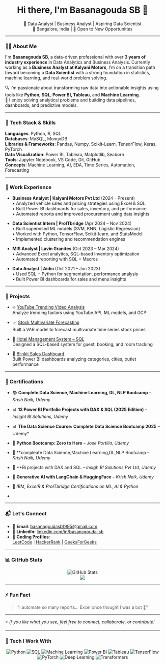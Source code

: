 
<h1 align="center">Hi there, I'm Basanagouda SB 👋</h1>
<p align="center">
  🚀 Data Analyst | Business Analyst | Aspiring Data Scientist<br>
  📍 Bangalore, India | 💼 Open to New Opportunities
</p>

---

### 👨‍💻 About Me

I'm **Basanagouda SB**, a data-driven professional with over **3 years of industry experience** in Data Analytics and Business Analysis. Currently working as a **Business Analyst at Kalyani Motors**, I'm on a transition path toward becoming a **Data Scientist** with a strong foundation in statistics, machine learning, and real-world problem solving.

🔍 I’m passionate about transforming raw data into actionable insights using tools like **Python, SQL, Power BI, Tableau**, and **Machine Learning**.  
🎯 I enjoy solving analytical problems and building data pipelines, dashboards, and predictive models.

---

### 🧰 Tech Stack & Skills

**Languages**: Python, R, SQL  
**Databases**: MySQL, MongoDB  
**Libraries & Frameworks**: Pandas, Numpy, Scikit-Learn, TensorFlow, Keras, PyTorch  
**Data Visualization**: Power BI, Tableau, Matplotlib, Seaborn  
**Tools**: Jupyter Notebook, VS Code, Git, GitHub  
**Concepts**: Machine Learning, AI, EDA, Time Series, Automation, Forecasting

---

### 💼 Work Experience

- **Business Analyst | Kalyani Motors Pvt Ltd** (2024 – Present)  
  • Analyzed vehicle sales and pricing strategies using Excel & SQL  
  • Built Power BI dashboards for sales, inventory, and performance  
  • Automated reports and improved procurement using data insights  

- **Data Scientist Intern | ProITbridge** (Apr 2024 – Nov 2024)  
  • Built supervised ML models (SVM, KNN, Logistic Regression)  
  • Worked with Python, TensorFlow, Scikit-learn, and StatsModel  
  • Implemented clustering and recommendation engines  

- **MIS Analyst | Lavin Granites** (Oct 2023 – Mar 2024)  
  • Advanced Excel analytics, SQL-based inventory optimization  
  • Automated reporting with SQL + Macros  

- **Data Analyst | Aidio** (Oct 2021 – Jun 2023)  
  • Used SQL + Python for segmentation, performance analysis  
  • Built Power BI dashboards for sales and menu insights  

---

### 🚀 Projects

- 🔥 [YouTube Trending Video Analysis](https://github.com/BASANAGOUDA-SB/Youtube-Trending-Video-analysis-using-API)  
  Analyze trending factors using YouTube API, ML models, and GCP

- 📈 [Stock Multivariate Forecasting](https://github.com/BASANAGOUDA-SB/Multivariate-Analysis)  
  Built a VAR model to forecast multivariate time series stock prices

- 🏨 [Hotel Management System – SQL](https://github.com/BASANAGOUDA-SB/HOTEL-MANAGEMENT-SYSTEM)  
  Designed a SQL-based system for guest, booking, and room tracking

- 🛒 [Blinkit Sales Dashboard](https://github.com/BASANAGOUDA-SB/Blinkit-Analysis)  
  Built Power BI dashboards analyzing categories, cities, outlet performance

---

### 🏅 Certifications

- 📚 **Complete Data Science, Machine Learning, DL, NLP Bootcamp** – *Krish Naik, Udemy*
- 📊 **13 Power BI Portfolio Projects with DAX & SQL (2025 Edition)** – *Insight BI Solutions, Udemy*


 
- 📊 **The Data Science Course: Complete Data Science Bootcamp 2025** – Udemy*  
- 🐍 **Python Bootcamp: Zero to Hero** – *Jose Portilla, Udemy* 
- 🧠 **compleate Data Science,Machine Learning,DL,NLP Bootcamp – *Krish Naik, Udemy*
- 🎯 **Bi projects with DAX and SQL – *Insigh BI Solutions Pvt Ltd, Udemy*
- 🔗 **Generative AI with LangChain & HuggingFace** – *Krish Naik, Udemy*
- 📜 *IBM, ExcelR & ProITbridge Certifications on ML, AI & Python*
-     

---

### 📬 Let's Connect

- 📧 **Email**: [basanagoudasb1995@gmail.com](mailto:basanagoudasb1995@gmail.com)  
- 💼 **LinkedIn**: [linkedin.com/in/basanagouda-sb](https://www.linkedin.com/in/basanagouda-sb/)  
- 🧠 **Coding Profiles**:  
  [LeetCode](https://leetcode.com/) | [HackerRank](https://www.hackerrank.com/) | [GeeksForGeeks](https://www.geeksforgeeks.org/)

---

### 📊 GitHub Stats

<p align="center">
  <img src="https://github-readme-stats.vercel.app/api?username=BASANAGOUDA-SB&show_icons=true&theme=radical" alt="GitHub Stats"/>
  <br/>
  <img src="https://github-readme-stats.vercel.app/api/top-langs/?username=BASANAGOUDA-SB&layout=compact&theme=radical"/>
</p>

---

### ⚡ Fun Fact

> "I automate so many reports… Excel once thought I was a bot 🤖"

---

⭐ _If you like what you see, feel free to connect, collaborate, or contribute!_

---

### 🚀 Tech I Work With

<p align="center">
  <img src="https://img.icons8.com/color/48/000000/python.png" alt="Python"/>
  <img src="https://img.icons8.com/color/48/000000/sql.png" alt="SQL"/>
  <img src="https://img.icons8.com/color/48/000000/machine-learning.png" alt="Machine Learning"/>
  <img src="https://img.icons8.com/color/48/000000/power-bi.png" alt="Power BI"/>
  <img src="https://img.icons8.com/color/48/000000/tableau-software.png" alt="Tableau"/>
  <img src="https://img.icons8.com/color/48/000000/tensorflow.png" alt="TensorFlow"/>
  <img src="https://img.icons8.com/color/48/000000/pytorch.png" alt="PyTorch"/>
  <img src="https://img.icons8.com/fluency/48/deep-learning.png" alt="Deep Learning"/>
  <img src="https://img.icons8.com/external-flat-juicy-fish/48/external-transformer-artificial-intelligence-flat-flat-juicy-fish.png" alt="Transformers"/>
</p>
